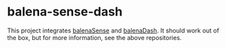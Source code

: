 # balena-sense-dash

This project integrates
[balenaSense](https://github.com/balena-io-projects/balena-sense) and
[balenaDash](https://github.com/balena-io-projects/balena-dash). It should work
out of the box, but for more information, see the above repositories.

